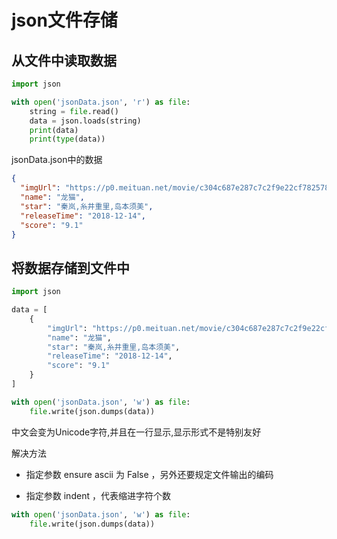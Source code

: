 # json文件存储

## 从文件中读取数据

```python
import json

with open('jsonData.json', 'r') as file:
    string = file.read()
    data = json.loads(string)
    print(data)
    print(type(data))
```

jsonData.json中的数据

```json
{
  "imgUrl": "https://p0.meituan.net/movie/c304c687e287c7c2f9e22cf78257872d277201.jpg@160w_220h_1e_1c",
  "name": "龙猫",
  "star": "秦岚,糸井重里,岛本须美",
  "releaseTime": "2018-12-14",
  "score": "9.1"
}
```

## 将数据存储到文件中

```python
import json

data = [
    {
        "imgUrl": "https://p0.meituan.net/movie/c304c687e287c7c2f9e22cf78257872d277201.jpg@160w_220h_1e_1c",
        "name": "龙猫",
        "star": "秦岚,糸井重里,岛本须美",
        "releaseTime": "2018-12-14",
        "score": "9.1"
    }
]

with open('jsonData.json', 'w') as file:
    file.write(json.dumps(data))
```

中文会变为Unicode字符,并且在一行显示,显示形式不是特别友好

解决方法

- 指定参数 ensure ascii 为 False ，另外还要规定文件输出的编码

- 指定参数 indent ，代表缩进字符个数

```python
with open('jsonData.json', 'w') as file:
    file.write(json.dumps(data))
```
